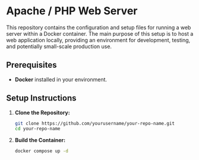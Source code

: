 # Apache / PHP Web Server

This repository contains the configuration and setup files for running a web server within a Docker container. The main purpose of this setup is to host a web application locally, providing an environment for development, testing, and potentially small-scale production use.

## Prerequisites

- **Docker** installed in your environment.

## Setup Instructions

1. **Clone the Repository:**
   ```bash
   git clone https://github.com/yourusername/your-repo-name.git
   cd your-repo-name
2. **Build the Container:**
   ```bash
   docker compose up -d
